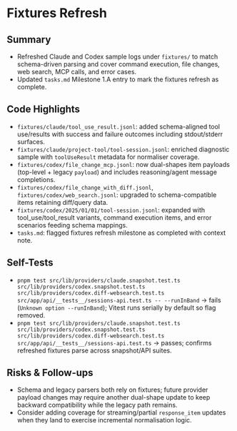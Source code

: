 # Fixtures Refresh

## Summary

- Refreshed Claude and Codex sample logs under `fixtures/` to match schema-driven parsing and cover command execution, file changes, web search, MCP calls, and error cases.
- Updated `tasks.md` Milestone 1.A entry to mark the fixtures refresh as complete.

## Code Highlights

- `fixtures/claude/tool_use_result.jsonl`: added schema-aligned tool use/results with success and failure outcomes including stdout/stderr surfaces.
- `fixtures/claude/project-tool/tool-session.jsonl`: enriched diagnostic sample with `toolUseResult` metadata for normaliser coverage.
- `fixtures/codex/file_change_mcp.jsonl`: now dual-shapes item payloads (top-level + legacy `payload`) and includes reasoning/agent message completions.
- `fixtures/codex/file_change_with_diff.jsonl`, `fixtures/codex/web_search.jsonl`: upgraded to schema-compatible items retaining diff/query data.
- `fixtures/codex/2025/01/01/tool-session.jsonl`: expanded with tool_use/tool_result variants, command execution items, and error scenarios feeding schema mappings.
- `tasks.md`: flagged fixtures refresh milestone as completed with context note.

## Self-Tests

- `pnpm test src/lib/providers/claude.snapshot.test.ts src/lib/providers/codex.snapshot.test.ts src/lib/providers/codex.diff-websearch.test.ts src/app/api/__tests__/sessions-api.test.ts -- --runInBand` → fails (`Unknown option --runInBand`); Vitest runs serially by default so flag removed.
- `pnpm test src/lib/providers/claude.snapshot.test.ts src/lib/providers/codex.snapshot.test.ts src/lib/providers/codex.diff-websearch.test.ts src/app/api/__tests__/sessions-api.test.ts` → passes; confirms refreshed fixtures parse across snapshot/API suites.

## Risks & Follow-ups

- Schema and legacy parsers both rely on fixtures; future provider payload changes may require another dual-shape update to keep backward compatibility while the legacy path remains.
- Consider adding coverage for streaming/partial `response_item` updates when they land to exercise incremental normalisation logic.
